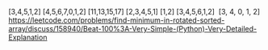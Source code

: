 [3,4,5,1,2]
[4,5,6,7,0,1,2]
[11,13,15,17]
[2,3,4,5,1]
[1,2]
[3,4,5,6,1,2]
​
[3, 4, 0, 1, 2]
​
https://leetcode.com/problems/find-minimum-in-rotated-sorted-array/discuss/158940/Beat-100%3A-Very-Simple-(Python)-Very-Detailed-Explanation